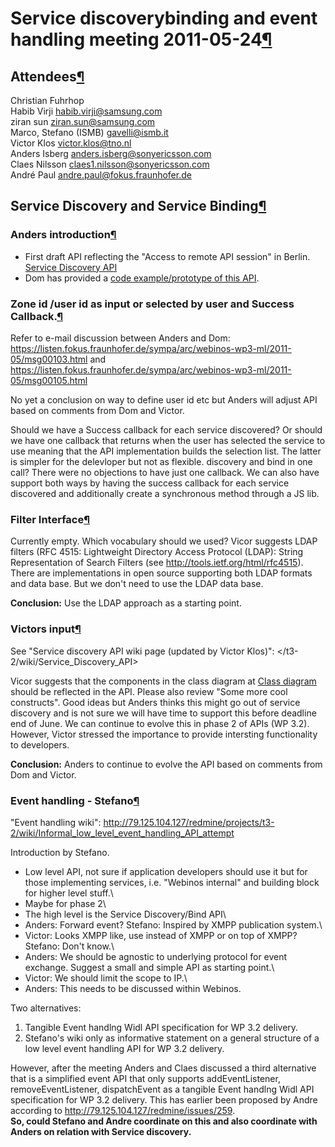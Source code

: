 Service discoverybinding and event handling meeting 2011-05-24[¶](#Service-discoverybinding-and-event-handling-meeting-2011-05-24)
==================================================================================================================================

Attendees[¶](#Attendees)
------------------------

Christian Fuhrhop\
Habib Virji <habib.virji@samsung.com>\
ziran sun <ziran.sun@samsung.com>\
Marco, Stefano (ISMB) <gavelli@ismb.it>\
Victor Klos <victor.klos@tno.nl>\
Anders Isberg <anders.isberg@sonyericsson.com>\
Claes Nilsson <claes1.nilsson@sonyericsson.com>\
André Paul <andre.paul@fokus.fraunhofer.de>

Service Discovery and Service Binding[¶](#Service-Discovery-and-Service-Binding)
--------------------------------------------------------------------------------

### Anders introduction[¶](#Anders-introduction)

-   First draft API reflecting the "Access to remote API session" in
    Berlin. [Service Discovery
    API](http://dev.webinos.org/specifications/draft/servicediscovery.html)
-   Dom has provided a [code example/prototype of this
    API](https://listen.fokus.fraunhofer.de/sympa/arc/webinos-wp3-ml/2011-05/msg00076.html).

### Zone id /user id as input or selected by user and Success Callback.[¶](#Zone-id-user-id-as-input-or-selected-by-user-and-Success-Callback)

Refer to e-mail discussion between Anders and Dom:
<https://listen.fokus.fraunhofer.de/sympa/arc/webinos-wp3-ml/2011-05/msg00103.html>
and
<https://listen.fokus.fraunhofer.de/sympa/arc/webinos-wp3-ml/2011-05/msg00105.html>

No yet a conclusion on way to define user id etc but Anders will adjust
API based on comments from Dom and Victor.

Should we have a Success callback for each service discovered? Or should
we have one callback that returns when the user has selected the service
to use meaning that the API implementation builds the selection list.
The latter is simpler for the delevloper but not as flexible. discovery
and bind in one call? There were no objections to have just one
callback. We can also have support both ways by having the success
callback for each service discovered and additionally create a
synchronous method through a JS lib.

### Filter Interface[¶](#Filter-Interface)

Currently empty. Which vocabulary should we used? Vicor suggests LDAP
filters (RFC 4515: Lightweight Directory Access Protocol (LDAP): String
Representation of Search Filters (see
<http://tools.ietf.org/html/rfc4515>). There are implementations in open
source supporting both LDAP formats and data base. But we don't need to
use the LDAP data base.

**Conclusion:** Use the LDAP approach as a starting point.

### Victors input[¶](#Victors-input)

See "Service discovery API wiki page (updated by Victor Klos)":
</t3-2/wiki/Service_Discovery_API>

Vicor suggests that the components in the class diagram at [Class
diagram](http://79.125.104.127/redmine/projects/t3-2/wiki/Service_Discovery_API#Class-diagram)
should be reflected in the API. Please also review "Some more cool
constructs". Good ideas but Anders thinks this might go out of service
discovery and is not sure we will have time to support this before
deadline end of June. We can continue to evolve this in phase 2 of APIs
(WP 3.2). However, Victor stressed the importance to provide intersting
functionality to developers.

**Conclusion:** Anders to continue to evolve the API based on comments
from Dom and Victor.

### Event handling - Stefano[¶](#Event-handling-Stefano)

"Event handling wiki":
<http://79.125.104.127/redmine/projects/t3-2/wiki/Informal_low_level_event_handling_API_attempt>

Introduction by Stefano.

- Low level API, not sure if application developers should use it but
for those implementing services, i.e. "Webinos internal" and building
block for higher level stuff.\
- Maybe for phase 2\
- The high level is the Service Discovery/Bind API\
- Anders: Forward event? Stefano: Inspired by XMPP publication system.\
- Victor: Looks XMPP like, use instead of XMPP or on top of XMPP?
Stefano: Don't know.\
- Anders: We should be agnostic to underlying protocol for event
exchange. Suggest a small and simple API as starting point.\
- Victor: We should limit the scope to IP.\
- Anders: This needs to be discussed within Webinos.

Two alternatives:

1.  Tangible Event handlng Widl API specification for WP 3.2 delivery.
2.  Stefano's wiki only as informative statement on a general structure
    of a low level event handling API for WP 3.2 delivery.

However, after the meeting Anders and Claes discussed a third
alternative that is a simplified event API that only supports
addEventListener, removeEventListener, dispatchEvent as a tangible Event
handlng Widl API specification for WP 3.2 delivery. This has earlier
been proposed by Andre according to
<http://79.125.104.127/redmine/issues/259>.\
**So, could Stefano and Andre coordinate on this and also coordinate
with Anders on relation with Service discovery.**

